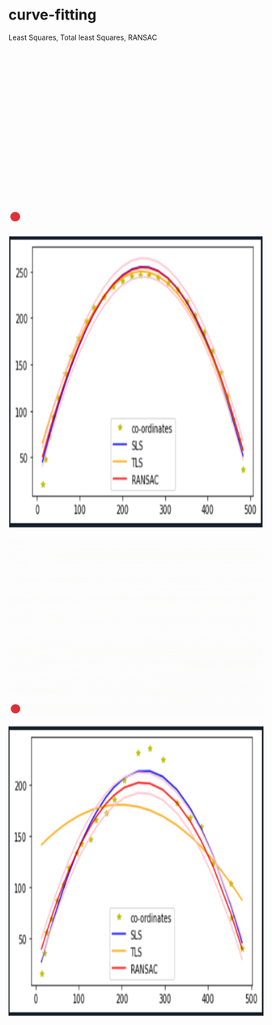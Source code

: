 # curve-fitting
Least Squares, Total least Squares, RANSAC

![Clean Data](https://github.com/pooja-kabra/curve-fitting/blob/main/data/clean.gif)
<p align="left">
  <img src="https://github.com/pooja-kabra/curve-fitting/blob/main/results/clean_video.png" alt="clean results" width = "864" height = "576"/>
</p>

![Noisy Data](https://github.com/pooja-kabra/curve-fitting/blob/main/data/noisy.gif)
<p align="left">
  <img src="https://github.com/pooja-kabra/curve-fitting/blob/main/results/noisy_video.png" alt="noisy results" width = "864" height = "576"/>
</p>
